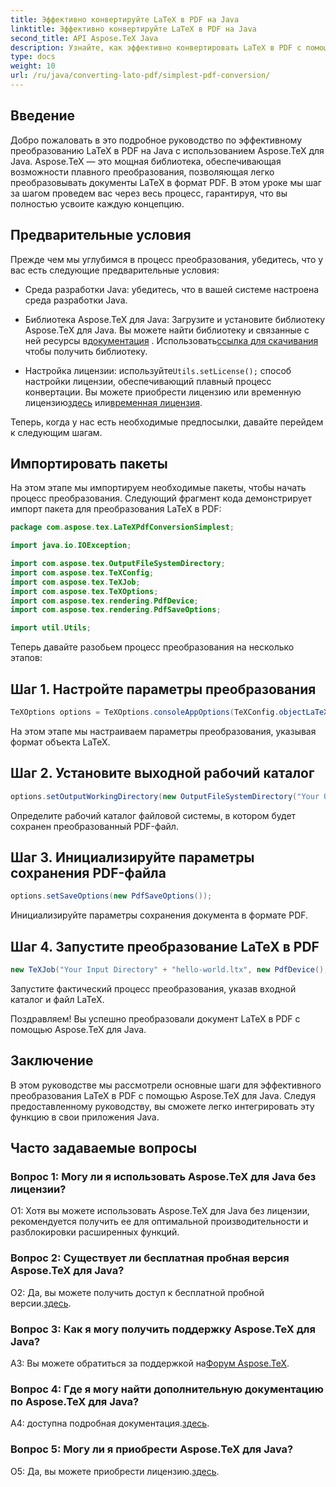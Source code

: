 ```yaml
---
title: Эффективно конвертируйте LaTeX в PDF на Java
linktitle: Эффективно конвертируйте LaTeX в PDF на Java
second_title: API Aspose.TeX Java
description: Узнайте, как эффективно конвертировать LaTeX в PDF с помощью Aspose.TeX для Java. Следуйте нашему пошаговому руководству для плавной интеграции в ваши приложения Java.
type: docs
weight: 10
url: /ru/java/converting-lato-pdf/simplest-pdf-conversion/
---
```

## Введение

Добро пожаловать в это подробное руководство по эффективному преобразованию LaTeX в PDF на Java с использованием Aspose.TeX для Java. Aspose.TeX — это мощная библиотека, обеспечивающая возможности плавного преобразования, позволяющая легко преобразовывать документы LaTeX в формат PDF. В этом уроке мы шаг за шагом проведем вас через весь процесс, гарантируя, что вы полностью усвоите каждую концепцию.

## Предварительные условия

Прежде чем мы углубимся в процесс преобразования, убедитесь, что у вас есть следующие предварительные условия:

- Среда разработки Java: убедитесь, что в вашей системе настроена среда разработки Java.

-  Библиотека Aspose.TeX для Java: Загрузите и установите библиотеку Aspose.TeX для Java. Вы можете найти библиотеку и связанные с ней ресурсы в[документация](https://reference.aspose.com/tex/java/) . Использовать[ссылка для скачивания](https://releases.aspose.com/tex/java/) чтобы получить библиотеку.

-  Настройка лицензии: используйте`Utils.setLicense();` способ настройки лицензии, обеспечивающий плавный процесс конвертации. Вы можете приобрести лицензию или временную лицензию[здесь](https://purchase.aspose.com/buy) или[временная лицензия](https://purchase.aspose.com/temporary-license/).

Теперь, когда у нас есть необходимые предпосылки, давайте перейдем к следующим шагам.

## Импортировать пакеты

На этом этапе мы импортируем необходимые пакеты, чтобы начать процесс преобразования. Следующий фрагмент кода демонстрирует импорт пакета для преобразования LaTeX в PDF:

```java
package com.aspose.tex.LaTeXPdfConversionSimplest;

import java.io.IOException;

import com.aspose.tex.OutputFileSystemDirectory;
import com.aspose.tex.TeXConfig;
import com.aspose.tex.TeXJob;
import com.aspose.tex.TeXOptions;
import com.aspose.tex.rendering.PdfDevice;
import com.aspose.tex.rendering.PdfSaveOptions;

import util.Utils;
```

Теперь давайте разобьем процесс преобразования на несколько этапов:

## Шаг 1. Настройте параметры преобразования

```java
TeXOptions options = TeXOptions.consoleAppOptions(TeXConfig.objectLaTeX());
```

На этом этапе мы настраиваем параметры преобразования, указывая формат объекта LaTeX.

## Шаг 2. Установите выходной рабочий каталог

```java
options.setOutputWorkingDirectory(new OutputFileSystemDirectory("Your Output Directory"));
```

Определите рабочий каталог файловой системы, в котором будет сохранен преобразованный PDF-файл.

## Шаг 3. Инициализируйте параметры сохранения PDF-файла

```java
options.setSaveOptions(new PdfSaveOptions());
```

Инициализируйте параметры сохранения документа в формате PDF.

## Шаг 4. Запустите преобразование LaTeX в PDF

```java
new TeXJob("Your Input Directory" + "hello-world.ltx", new PdfDevice(), options).run();
```

Запустите фактический процесс преобразования, указав входной каталог и файл LaTeX.

Поздравляем! Вы успешно преобразовали документ LaTeX в PDF с помощью Aspose.TeX для Java.

## Заключение

В этом руководстве мы рассмотрели основные шаги для эффективного преобразования LaTeX в PDF с помощью Aspose.TeX для Java. Следуя предоставленному руководству, вы сможете легко интегрировать эту функцию в свои приложения Java.

## Часто задаваемые вопросы

### Вопрос 1: Могу ли я использовать Aspose.TeX для Java без лицензии?

О1: Хотя вы можете использовать Aspose.TeX для Java без лицензии, рекомендуется получить ее для оптимальной производительности и разблокировки расширенных функций.

### Вопрос 2: Существует ли бесплатная пробная версия Aspose.TeX для Java?

 О2: Да, вы можете получить доступ к бесплатной пробной версии.[здесь](https://releases.aspose.com/).

### Вопрос 3: Как я могу получить поддержку Aspose.TeX для Java?

 A3: Вы можете обратиться за поддержкой на[Форум Aspose.TeX](https://forum.aspose.com/c/tex/47).

### Вопрос 4: Где я могу найти дополнительную документацию по Aspose.TeX для Java?

 A4: доступна подробная документация.[здесь](https://reference.aspose.com/tex/java/).

### Вопрос 5: Могу ли я приобрести Aspose.TeX для Java?

 О5: Да, вы можете приобрести лицензию.[здесь](https://purchase.aspose.com/buy).
